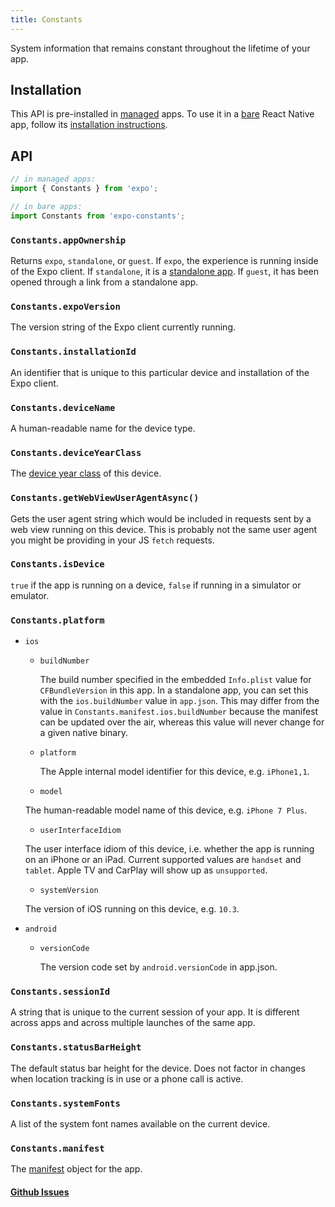 ```yaml
---
title: Constants
---
```


System information that remains constant throughout the lifetime of your app.

## Installation

This API is pre-installed in [managed](../../introduction/managed-vs-bare/#managed-workflow) apps. To use it in a [bare](../../introduction/managed-vs-bare/#bare-workflow) React Native app, follow its [installation instructions](https://github.com/expo/expo/tree/master/packages/expo-constants).

## API

```js
// in managed apps:
import { Constants } from 'expo';

// in bare apps:
import Constants from 'expo-constants';
```

### `Constants.appOwnership`

Returns `expo`, `standalone`, or `guest`. If `expo`, the experience is running inside of the Expo client. If `standalone`, it is a [standalone app](../../distribution/building-standalone-apps/#building-standalone-apps). If `guest`, it has been opened through a link from a standalone app.

### `Constants.expoVersion`

The version string of the Expo client currently running.

### `Constants.installationId`

An identifier that is unique to this particular device and installation of the Expo client.

### `Constants.deviceName`

A human-readable name for the device type.

### `Constants.deviceYearClass`

The [device year class](https://github.com/facebook/device-year-class) of this device.

### `Constants.getWebViewUserAgentAsync()`

Gets the user agent string which would be included in requests sent by a web view running on this device. This is probably not the same user agent you might be providing in your JS `fetch` requests.

### `Constants.isDevice`

`true` if the app is running on a device, `false` if running in a simulator or emulator.

### `Constants.platform`

- `ios`

  - `buildNumber`

    The build number specified in the embedded `Info.plist` value for `CFBundleVersion` in this app.
    In a standalone app, you can set this with the `ios.buildNumber` value in `app.json`. This
    may differ from the value in `Constants.manifest.ios.buildNumber` because the manifest
    can be updated over the air, whereas this value will never change for a given native binary.

  - `platform`

    The Apple internal model identifier for this device, e.g. `iPhone1,1`.

  -  `model`

    The human-readable model name of this device, e.g. `iPhone 7 Plus`.

  -  `userInterfaceIdiom`

    The user interface idiom of this device, i.e. whether the app is running on an iPhone or an iPad. Current supported values are `handset` and `tablet`. Apple TV and CarPlay will show up as `unsupported`.

  -  `systemVersion`

    The version of iOS running on this device, e.g. `10.3`.

- `android`

  - `versionCode`

    The version code set by `android.versionCode` in app.json.

### `Constants.sessionId`

A string that is unique to the current session of your app. It is different across apps and across multiple launches of the same app.

### `Constants.statusBarHeight`

The default status bar height for the device. Does not factor in changes when location tracking is in use or a phone call is active.

### `Constants.systemFonts`

A list of the system font names available on the current device.

### `Constants.manifest`

The [manifest](../../workflow/how-expo-works/#expo-manifest) object for the app.

#### [Github Issues](https://github.com/expo/expo/labels/Constants)
